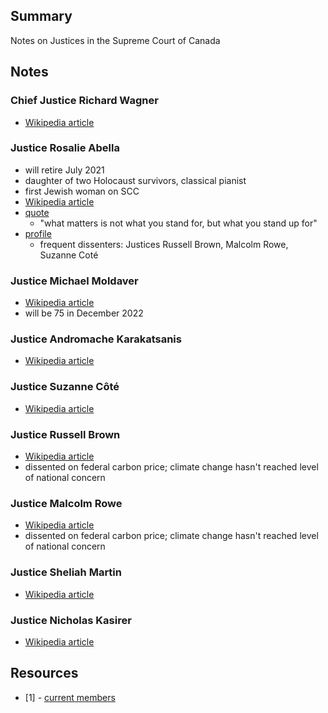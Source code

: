 ## Summary

Notes on Justices in the Supreme Court of Canada

## Notes

### Chief Justice Richard Wagner

* [Wikipedia article](https://en.wikipedia.org/wiki/Richard_Wagner_(judge))

### Justice Rosalie Abella 

* will retire July 2021
* daughter of two Holocaust survivors, classical pianist
* first Jewish woman on SCC
* [Wikipedia article](https://en.wikipedia.org/wiki/Rosalie_Abella)
* [quote](https://globalnews.ca/news/7641177/canada-arbitrary-detention-coalition-2-michaels/)
    - "what matters is not what you stand for, but what you stand up for"
* [profile](https://www.thestar.com/news/canada/2021/03/07/supreme-courts-rosalie-abella-prepares-to-retire-as-her-legacy-of-defining-equality-seems-built-to-last.html)
    - frequent dissenters: Justices Russell Brown, Malcolm Rowe, Suzanne Coté

### Justice Michael Moldaver

* [Wikipedia article](https://en.wikipedia.org/wiki/Michael_Moldaver)
* will be 75 in December 2022

### Justice Andromache Karakatsanis

* [Wikipedia article](https://en.wikipedia.org/wiki/Andromache_Karakatsanis)

### Justice Suzanne Côté 

* [Wikipedia article](https://en.wikipedia.org/wiki/Suzanne_C%C3%B4t%C3%A9)

### Justice Russell Brown 

* [Wikipedia article](https://en.wikipedia.org/wiki/Russell_Brown_(judge))
* dissented on federal carbon price; climate change hasn't reached level of national concern

### Justice Malcolm Rowe

* [Wikipedia article](https://en.wikipedia.org/wiki/Malcolm_Rowe)
* dissented on federal carbon price; climate change hasn't reached level of national concern

### Justice Sheliah Martin 

* [Wikipedia article](https://en.wikipedia.org/wiki/Sheilah_Martin)

### Justice Nicholas Kasirer

* [Wikipedia article](https://en.wikipedia.org/wiki/Nicholas_Kasirer)


## Resources

* [1] - [current members](https://en.wikipedia.org/wiki/Supreme_Court_of_Canada#Current_members)
